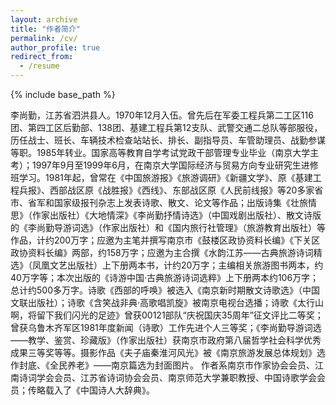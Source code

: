 ```yaml
---
layout: archive
title: "作者简介"
permalink: /cv/
author_profile: true
redirect_from:
  - /resume
---
```


{% include base_path %}

李尚勤，江苏省泗洪县人。1970年12月入伍。曾先后在军委工程兵第二工区116团、第四工区后勤部、138团、基建工程兵第12支队、武警交通二总队等部服役，历任战士、班长、车辆技术检查站站长、排长、副指导员、车管助理员、战勤参谋等职。1985年转业。国家高等教育自学考试党政干部管理专业毕业（南京大学主考）；1997年9月至1999年6月，在南京大学国际经济与贸易方向专业研究生进修班学习。1981年起，曾常在《中国旅游报》《旅游调研》《新疆文学》、原《基建工程兵报》、西部战区原《战胜报》《西线》、东部战区原《人民前线报》等20多家省市、省军和国家级报刊杂志上发表诗歌、散文、论文等作品；出版诗集《壮旅情思》（作家出版社）《大地情深》《李尚勤抒情诗选》（中国戏剧出版社）、散文诗版的《李尚勤导游词选》（作家出版社）和《国内旅行社管理》（旅游教育出版社）等作品，计约200万字；应邀为主笔并撰写南京市《鼓楼区政协资料长编》《下关区政协资料长编》两部，约158万字；应邀为主合撰《水韵江苏——古典旅游诗词精选》（凤凰文艺出版社）上下册两本书，计约20万字；主编相关旅游图书两本，约40万字等；本次出版的《诗游中国·古典旅游诗词选粹》上下册两本约106万字；总计约500多万字。诗歌《西部的呼唤》被选入《南京新时期散文诗歌选》（中国文联出版社）；诗歌《含笑战非典·高歌唱凯旋》被南京电视台选播；诗歌《太行山啊，将留下我们闪光的足迹》曾获00121部队“庆祝国庆35周年”征文评比二等奖；曾获乌鲁木齐军区1981年度新闻（诗歌）工作先进个人三等奖；《李尚勤导游词选——教学、鉴赏、珍藏版》（作家出版社）获南京市政府第八届哲学社会科学优秀成果三等奖等等。摄影作品《夫子庙秦淮河风光》被《南京旅游发展总体规划》选作封底、《全民养老》——南京篇选为封面图片。
作者系南京市作家协会会员、江南诗词学会会员、江苏省诗词协会会员、南京师范大学兼职教授、中国诗歌学会会员；传略载入了《中国诗人大辞典》。

